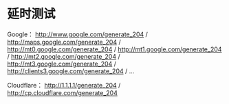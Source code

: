 # 延时测试 

Google： http://www.google.com/generate_204 / http://maps.google.com/generate_204 / http://mt0.google.com/generate_204 / http://mt1.google.com/generate_204 / http://mt2.google.com/generate_204 / http://mt3.google.com/generate_204 / http://clients3.google.com/generate_204 / ...

Cloudflare： http://1.1.1.1/generate_204 / http://cp.cloudflare.com/generate_204

